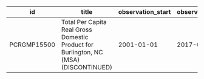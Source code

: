 | id          | title                                                                                | observation_start   | observation_end   |
|-------------|--------------------------------------------------------------------------------------|---------------------|-------------------|
| PCRGMP15500 | Total Per Capita Real Gross Domestic Product for Burlington, NC (MSA) (DISCONTINUED) | 2001-01-01          | 2017-01-01        |